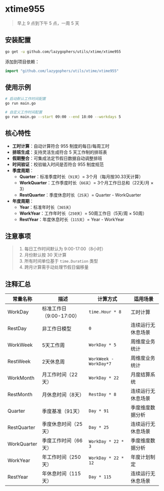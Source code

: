 # xtime955

> 早上 9 点到下午 5 点，一周 5 天

## 安装配置

```bash
go get -u github.com/lazygophers/utils/xtime/xtime955
```

添加到项目依赖：
```go
import "github.com/lazygophers/utils/xtime/xtime955"
```

## 使用示例

```bash
# 启动默认工作时间配置
go run main.go

# 自定义工作时间配置
go run main.go --start 09:00 --end 18:00 --workdays 5
```

## 核心特性

* **工时计算**：自动计算符合 955 制度的每日/每周工时
* **排班生成**：支持灵活生成符合 5 天工作制的排班表
* **假期整合**：可集成法定节假日数据自动调整排班
* **时间验证**：校验输入时间是否符合 955 制度规范
* **季度周期**：
  * **Quarter**：标准季度时长（`91天`）= 3个月（每月按30.33天计算）
  * **WorkQuarter**：工作季度时长（`66天`）= 3个月工作日总和（22天/月 × 3）
  * **RestQuarter**：季度休息时长（`25天`）= Quarter - WorkQuarter
* **年度周期**：
  * **Year**：标准年时长（`365天`）
  * **WorkYear**：工作年时长（`250天`）= 50周工作日（5天/周 × 50周）
  * **RestYear**：年度休息时长（`115天`）= Year - WorkYear

## 注意事项

> 1. 每日工作时间默认为 9:00-17:00（8小时）
> 2. 月份默认按 30 天计算
> 3. 所有时间单位基于 `time.Duration` 类型
> 4. 跨月计算需手动处理节假日偏移量

## 注释汇总

| 常量名称      | 描述                     | 计算方式                 | 适用场景             |
|---------------|--------------------------|--------------------------|----------------------|
| WorkDay       | 标准工作日（9:00-17:00） | `time.Hour * 8`          | 工时计算             |
| RestDay       | 非工作日模型             | `0`                      | 连续运行无休息场景   |
| WorkWeek      | 5天工作周                | `WorkDay * 5`            | 周维度业务统计       |
| RestWeek      | 2天休息周                | `WorkWeek - WorkDay*7`   | 周维度业务统计       |
| WorkMonth     | 月工作时间（22天）       | `WorkDay * 22`           | 月度结算系统         |
| RestMonth     | 月休息时间（8天）        | `RestDay * 8`            | 连续运行无休息场景   |
| Quarter       | 季度基准（91天）         | `Day * 91`               | 季度维度数据分析     |
| RestQuarter   | 季度休息时间（25天）     | `Day * 25`               | 连续运行无休息场景   |
| WorkQuarter   | 季度工作时间（66天）     | `WorkDay * 22 * 3`       | 季度维度数据分析     |
| WorkYear      | 年工作时间（250天）      | `WorkDay * 22 * 12`      | 年度计划制定         |
| RestYear      | 年休息时间（115天）      | `Day * 115`              | 连续运行无休息场景   |
